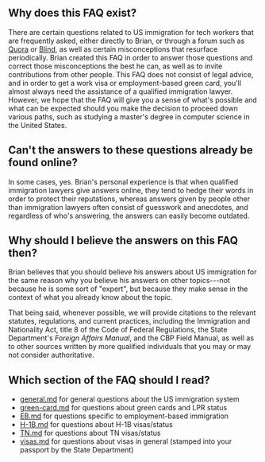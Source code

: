 ## Why does this FAQ exist?
There are certain questions related to US immigration for tech workers that are frequently asked, either directly to Brian, or through a forum such as [Quora](https://www.quora.com/) or [Blind](http://us.teamblind.com/), as well as certain misconceptions that resurface periodically. Brian created this FAQ in order to answer those questions and correct those misconceptions the best he can, as well as to invite contributions from other people. This FAQ does not consist of legal advice, and in order to get a work visa or employment-based green card, you'll almost always need the assistance of a qualified immigration lawyer. However, we hope that the FAQ will give you a sense of what's possible and what can be expected should you make the decision to proceed down various paths, such as studying a master's degree in computer science in the United States.

## Can't the answers to these questions already be found online?
In some cases, yes. Brian's personal experience is that when qualified immigration lawyers give answers online, they tend to hedge their words in order to protect their reputations, whereas answers given by people other than immigration lawyers often consist of guesswork and anecdotes, and regardless of who's answering, the answers can easily become outdated.

## Why should I believe the answers on this FAQ then?
Brian believes that you should believe his answers about US immigration for the same reason why you believe his answers on other topics---not because he is some sort of "expert", but because they make sense in the context of what you already know about the topic.

That being said, whenever possible, we will provide citations to the relevant statutes, regulations, and current practices, including the Immigration and Nationality Act, title 8 of the Code of Federal Regulations, the State Department's *Foreign Affairs Manual*, and the CBP Field Manual, as well as to other sources written by more qualified individuals that you may or may not consider authoritative.

## Which section of the FAQ should I read?
* [general.md](general.md) for general questions about the US immigration system
* [green-card.md](green-card.md) for questions about green cards and LPR status
* [EB.md](EB.md) for questions specific to employment-based immigration
* [H-1B.md](H-1B.md) for questions about H-1B visas/status
* [TN.md](TN.md) for questions about TN visas/status
* [visas.md](visas.md) for questions about visas in general (stamped into your passport by the State Department)
